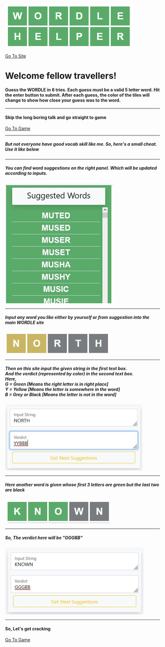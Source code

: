 <img src="public/images/banner.jpg">



[Go To Site](https://tamimehsan.github.io/WORDLE-HELPER/)

<h1>Welcome fellow travellers!</h1>
    <h4>Guess the WORDLE in 6 tries. Each guess must be a valid 5 letter word. Hit the enter button to submit. After each guess, the color of the tiles will change to show how close your guess was to the word.</h4>
    <hr>
    <h4>
        Skip the long boring talk and go straight to game
    </h4>
    <a href="game.html" class="btn btn-lg btn-warning">Go To Game</a>
    <hr>
    <h5 style="text-align: left">
        But not everyone have good vocab skill like me. So, here's a small cheat. Use it like below
    </h5>
    <hr>
    <h5 style="text-align: left">You can find word suggestions on the right panel. Which will be updated according to inputs.</h5>
    <img src="public/images/images5.JPG"> <br/>
    <hr>
    <h5 style="text-align: left">Input any word you like either by yourself or from suggestion into the main WORDLE site</h5>
    <img src="public/images/images3.JPG"> <br/>
    <hr>
    <h5 style="text-align: left">
        Then on this site input the given string in the first text box. <br/>
        And the verdict (represented by color) in the second text box. <br/>
        Here, <br/>
        G = Green [Means the right letter is in right place] <br/>
        Y = Yellow [Means the letter is somewhere in the word] <br/>
        B = Grey or Black [Means the letter is not in the word]
    </h5>
    <img src="public/images/images4.JPG"><br/>
    <hr>
    <h5 style="text-align: left">
        Here another word is given whose first 3 letters are green but the last two are black
    </h5>
    <img src="public/images/image1.JPG"><br/>
    <hr>
    <h5 style="text-align: left">
        So, The verdict here will be "GGGBB"
    </h5>
    <img src="public/images/images2.JPG"><br/>
    <hr>
    <h4>So, Let's get cracking</h4>
    <a href="game.html" class="btn btn-lg btn-warning">Go To Game</a>